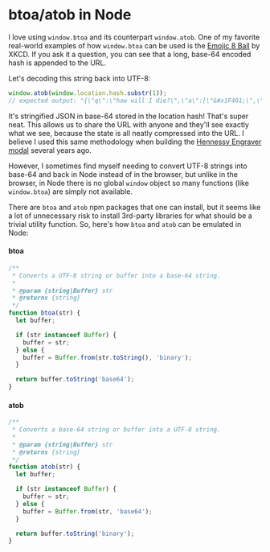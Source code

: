 # btoa/atob in Node

I love using `window.btoa` and its counterpart `window.atob`. One of my favorite real-world examples of how `window.btoa` can be used is the [Emojic 8 Ball](https://xkcd.com/1525/) by XKCD. If you ask it a question, you can see that a long, base-64 encoded hash is appended to the URL.

Let's decoding this string back into UTF-8:

```js
window.atob(window.location.hash.substr(1));
// expected output: "{\"q\":\"how will I die?\",\"a\":[\"&#x1F401;\",\"&#x1F4BA;\"]}"
```

It's stringified JSON in base-64 stored in the location hash! That's super neat. This allows us to share the URL with anyone and they'll see exactly what we see, because the state is all neatly compressed into the URL. I believe I used this same methodology when building the [Hennessy Engraver modal](/hennessy/#engraver) several years ago.

However, I sometimes find myself needing to convert UTF-8 strings into base-64 and back in Node instead of in the browser, but unlike in the browser, in Node there is no global `window` object so many functions (like `window.btoa`) are simply not available.

There are `btoa` and `atob` npm packages that one can install, but it seems like a lot of unnecessary risk to install 3rd-party libraries for what should be a trivial utility function. So, here's how `btoa` and `atob` can be emulated in Node:

#### btoa

```js
/**
 * Converts a UTF-8 string or buffer into a base-64 string.
 *
 * @param {string|Buffer} str
 * @returns {string}
 */
function btoa(str) {
  let buffer;

  if (str instanceof Buffer) {
    buffer = str;
  } else {
    buffer = Buffer.from(str.toString(), 'binary');
  }

  return buffer.toString('base64');
}
```

#### atob

```js
/**
 * Converts a base-64 string or buffer into a UTF-8 string.
 *
 * @param {string|Buffer} str
 * @returns {string}
 */
function atob(str) {
  let buffer;

  if (str instanceof Buffer) {
    buffer = str;
  } else {
    buffer = Buffer.from(str, 'base64');
  }

  return buffer.toString('binary');
}
```
